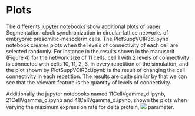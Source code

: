 # Plots
The differents jupyter notebooks show additional plots of paper Segmentation-clock synchronization in circular-lattice networks of embryonic presomitic-mesoderm cells.
The PlotSuppVCIR3d.ipynb notebook creates plots when the levels of connectivity of each cell are selected randomly. For instance in the results shown in the manuscrit (Figure 4) for the network size of 11 cells, cell 1 with 2 levels of connectivity is connected with cells 10, 11, 2, 3, in every repetition of the simulation, and the plot shown by PlotSuppVCIR3d.ipynb is the result of changing the cell connectivity in each repetition. The results are quite similar by that we can see that the relevant feature is the quantity of levels of connectivity.

Additionally the jupyter notebooks named 11CellVgamma_d.ipynb, 21CellVgamma_d.ipynb and 41CellVgamma_d.ipynb, shown the plots when varying the maximum expression rate for delta protein, <img src="https://render.githubusercontent.com/render/math?math=\gamma_d"> parameter. 
